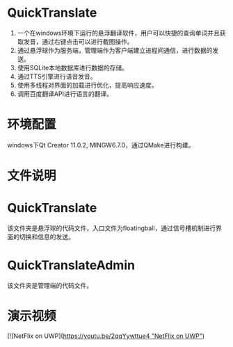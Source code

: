 # QuickTranslate
1. 一个在windows环境下运行的悬浮翻译软件，用户可以快捷的查询单词并且获取发音，通过右键点击可以进行截图操作。
2. 通过悬浮球作为服务端，管理端作为客户端建立进程间通信，进行数据的发送。
3. 使用SQLite本地数据库进行数据的存储。
4. 通过TTS引擎进行语音发音。
5. 使用多线程对界面的加载进行优化，提高响应速度。
6. 调用百度翻译API进行语言的翻译。
# 环境配置
windows下Qt Creator 11.0.2, MINGW6.7.0，通过QMake进行构建。
# 文件说明
# QuickTranslate
该文件夹是悬浮球的代码文件，入口文件为floatingball，通过信号槽机制进行界面的切换和信息的发送。
# QuickTranslateAdmin
该文件夹是管理端的代码文件。
# 演示视频
[![NetFlix on UWP]([https://youtu.be/2qqYywttue4 "NetFlix on UWP"](https://www.youtube.com/watch?v=ldtSAj3ci_U))
